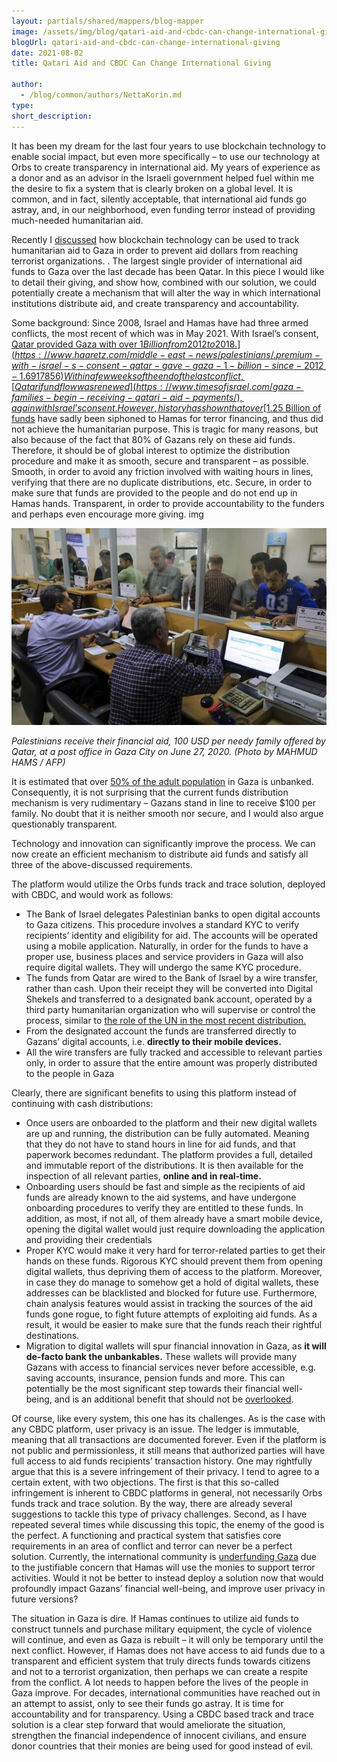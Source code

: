 ```yaml
---
layout: partials/shared/mappers/blog-mapper
image: /assets/img/blog/qatari-aid-and-cbdc-can-change-international-giving/bg.png
blogUrl: qatari-aid-and-cbdc-can-change-international-giving
date: 2021-08-02
title: Qatari Aid and CBDC Can Change International Giving

author:
  - /blog/common/authors/NettaKorin.md
type:
short_description:
---
```


It has been my dream for the last four years to use blockchain technology to enable social impact, but even more specifically – to use our technology at Orbs to create transparency in international aid. My years of experience as a donor and as an advisor in the Israeli government helped fuel within me the desire to fix a system that is clearly broken on a global level. It is common, and in fact, silently acceptable, that international aid funds go astray, and, in our neighborhood, even funding terror instead of providing much-needed humanitarian aid.

Recently I [discussed](/tracking-gaza-terror-funding) how blockchain technology can be used to track humanitarian aid to Gaza in order to prevent aid dollars from reaching terrorist organizations. . The largest single provider of international aid funds to Gaza over the last decade has been Qatar. In this piece I would like to detail their giving, and show how, combined with our solution, we could potentially create a mechanism that will alter the way in which international institutions distribute aid, and create transparency and accountability.

Some background: Since 2008, Israel and Hamas have had three armed conflicts, the most recent of which was in May 2021. With Israel’s consent, [Qatar provided Gaza with over $1 Billion from 2012 to 2018.](https://www.haaretz.com/middle-east-news/palestinians/.premium-with-israel-s-consent-qatar-gave-gaza-1-billion-since-2012-1.6917856) Within a few weeks of the end of the last conflict, [Qatari fund flow was renewed](https://www.timesofisrael.com/gaza-families-begin-receiving-qatari-aid-payments/), again with Israel’s consent. However, history has shown that over [$1.25 Billion of funds](/tracking-gaza-terror-funding) have sadly been siphoned to Hamas for terror financing, and thus did not achieve the humanitarian purpose. This is tragic for many reasons, but also because of the fact that 80% of Gazans rely on these aid funds. Therefore, it should be of global interest to optimize the distribution procedure and make it as smooth, secure and transparent – as possible. Smooth, in order to avoid any friction involved with waiting hours in lines, verifying that there are no duplicate distributions, etc. Secure, in order to make sure that funds are provided to the people and do not end up in Hamas hands. Transparent, in order to provide accountability to the funders and perhaps even encourage more giving. img

![img](/assets/img/blog/qatari-aid-and-cbdc-can-change-international-giving/img1.jpeg)

_Palestinians receive their financial aid, 100 USD per needy family offered by Qatar, at a post office in Gaza City on June 27, 2020. (Photo by MAHMUD HAMS / AFP)_

It is estimated that over [50% of the adult population](https://www.fmo.nl/news-detail/9fc7842f-3e08-4390-96e5-73cd9a06d215/reaching-the-unbanked-in-the-palestinian-territories) in Gaza is unbanked. Consequently, it is not surprising that the current funds distribution mechanism is very rudimentary – Gazans stand in line to receive $100 per family. No doubt that it is neither smooth nor secure, and I would also argue questionably transparent.

Technology and innovation can significantly improve the process. We can now create an efficient mechanism to distribute aid funds and satisfy all three of the above-discussed requirements.

The platform would utilize the Orbs funds track and trace solution, deployed with CBDC, and would work as follows:

- The Bank of Israel delegates Palestinian banks to open digital accounts to Gaza citizens. This procedure involves a standard KYC to verify recipients’ identity and eligibility for aid. The accounts will be operated using a mobile application. Naturally, in order for the funds to have a proper use, business places and service providers in Gaza will also require digital wallets. They will undergo the same KYC procedure.
- The funds from Qatar are wired to the Bank of Israel by a wire transfer, rather than cash. Upon their receipt they will be converted into Digital Shekels and transferred to a designated bank account, operated by a third party humanitarian organization who will supervise or control the process, similar to [the role of the UN in the most recent distribution.](https://www.timesofisrael.com/un-agrees-to-take-over-distribution-of-qatari-funds-in-gaza-report/)
- From the designated account the funds are transferred directly to Gazans’ digital accounts, i.e. **directly to their mobile devices.**
- All the wire transfers are fully tracked and accessible to relevant parties only, in order to assure that the entire amount was properly distributed to the people in Gaza

Clearly, there are significant benefits to using this platform instead of continuing with cash distributions:

- Once users are onboarded to the platform and their new digital wallets are up and running, the distribution can be fully automated. Meaning that they do not have to stand hours in line for aid funds, and that paperwork becomes redundant. The platform provides a full, detailed and immutable report of the distributions. It is then available for the inspection of all relevant parties, **online and in real-time.**
- Onboarding users should be fast and simple as the recipients of aid funds are already known to the aid systems, and have undergone onboarding procedures to verify they are entitled to these funds. In addition, as most, if not all, of them already have a smart mobile device, opening the digital wallet would just require downloading the application and providing their credentials
- Proper KYC would make it very hard for terror-related parties to get their hands on these funds. Rigorous KYC should prevent them from opening digital wallets, thus depriving them of access to the platform. Moreover, in case they do manage to somehow get a hold of digital wallets, these addresses can be blacklisted and blocked for future use. Furthermore, chain analysis features would assist in tracking the sources of the aid funds gone rogue, to fight future attempts of exploiting aid funds. As a result, it would be easier to make sure that the funds reach their rightful destinations.
- Migration to digital wallets will spur financial innovation in Gaza, as **it will de-facto bank the unbankables.** These wallets will provide many Gazans with access to financial services never before accessible, e.g. saving accounts, insurance, pension funds and more. This can potentially be the most significant step towards their financial well-being, and is an additional benefit that should not be [overlooked](/does-defi-hold-a-promise-for-the-unbanked).

Of course, like every system, this one has its challenges. As is the case with any CBDC platform, user privacy is an issue. The ledger is immutable, meaning that all transactions are documented forever. Even if the platform is not public and permissionless, it still means that authorized parties will have full access to aid funds recipients’ transaction history. One may rightfully argue that this is a severe infringement of their privacy. I tend to agree to a certain extent, with two objections. The first is that this so-called infringement is inherent to CBDC platforms in general, not necessarily Orbs funds track and trace solution. By the way, there are already several suggestions to tackle this type of privacy challenges. Second, as I have repeated several times while discussing this topic, the enemy of the good is the perfect. A functioning and practical system that satisfies core requirements in an area of conflict and terror can never be a perfect solution. Currently, the international community is [underfunding Gaza](https://freebeacon.com/national-security/sen-risch-wont-lift-hold-on-palestinian-aid-without-guarantee-taxpayer-money-is-kept-from-terrorists/amp/?__twitter_impression=true) due to the justifiable concern that Hamas will use the monies to support terror activities. Would it not be better to instead deploy a solution now that would profoundly impact Gazans’ financial well-being, and improve user privacy in future versions?

The situation in Gaza is dire. If Hamas continues to utilize aid funds to construct tunnels and purchase military equipment, the cycle of violence will continue, and even as Gaza is rebuilt – it will only be temporary until the next conflict. However, if Hamas does not have access to aid funds due to a transparent and efficient system that truly directs funds towards citizens and not to a terrorist organization, then perhaps we can create a respite from the conflict. A lot needs to happen before the lives of the people in Gaza improve. For decades, international communities have reached out in an attempt to assist, only to see their funds go astray. It is time for accountability and for transparency. Using a CBDC based track and trace solution is a clear step forward that would ameliorate the situation, strengthen the financial independence of innocent civilians, and ensure donor countries that their monies are being used for good instead of evil.
